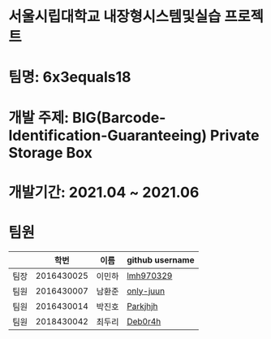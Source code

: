 # 서울시립대학교 내장형시스템및실습 프로젝트

# 팀명: 6x3equals18

# 개발 주제: BIG(Barcode-Identification-Guaranteeing) Private Storage Box

# 개발기간: 2021.04 ~ 2021.06

# 팀원
||학번 |이름|github username|
|--|--|--|--|
|팀장|2016430025|이민하|<a href = "https://github.com/lmh970329">lmh970329</a>|
|팀원|2016430007|남환준|<a href = "https://github.com/only-juun">only-juun</a>|
|팀원|2016430014|박진호|<a href = "https://github.com/Parkjhjh">Parkjhjh</a>|
|팀원|2018430042|최두리|<a href = "https://github.com/Deb0r4h">Deb0r4h</a>|
